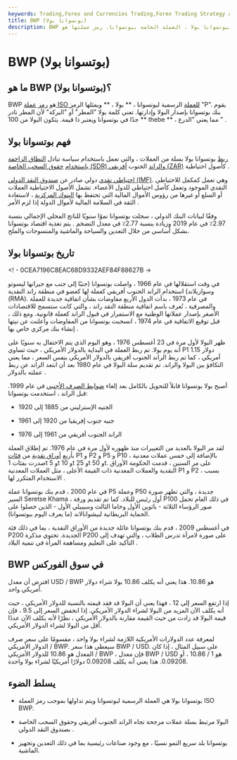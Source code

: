 ```yaml
---
keywords: Trading,Forex and Currencies Trading,Forex Trading Strategy and Education,Strategy and Education
title: BWP (بوتسوانا بولا)
description: BWP هو رمز العملة لبوتسوانا بولا ، العملة الخاصة ببوتسوانا. رمز عملتها هو BWP.
---
```


# BWP (بوتسوانا بولا)
## ما هو BWP (بوتسوانا بولا)؟

BWP هو [رمز عملة ISO للعملة](/isocurrencycode) الرسمية لبوتسوانا ، ** بولا ، ** ويمثلها الرمز "P". يقوم بنك بوتسوانا بإصدار البولا وإدارتها. تعني كلمة بولا "المطر" أو "البركة" لأن المطر نادر جدًا في بوتسوانا ويعتبر ذا قيمة. يتكون البولا من 100 ** thebe ** ، مما يعني "الدرع " .

## فهم بوتسوانا بولا

[ربط](/currency-peg) بوتسوانا بولا بسلة من العملات ، والتي تعمل باستخدام سياسة تبادل [النطاق الزاحفة باستخدام](/crawlingpeg) [حقوق السحب الخاصة (SDR) والراند](/sdr) الجنوب [أفريقي (ZAR)](/zar-south-african-rand) كأصول احتياطية .

[احتياطي نقدي](/monetary-reserve) دولي صادر عن [صندوق النقد الدولي (IMF)](/imf). وهي تعمل كمكمل للاحتياطي النقدي الموجود وتعمل كأصل احتياطي للدول الأعضاء. تشمل الأصول الاحتياطية العملات أو السلع أو غيرها من رؤوس الأموال المالية التي تحتفظ بها [البنوك المركزية](/centralbank) ، لاستعادة الثقة في السلامة المالية لأموال الدولة إذا لزم الأمر .

وفقًا لبيانات البنك الدولي ، سجلت بوتسوانا نموًا سنويًا للناتج المحلي الإجمالي بنسبة 2.97٪ في عام 2019 وزيادة بنسبة 2.77٪ في معدل التضخم . يتم تغذية اقتصاد بوتسوانا بشكل أساسي من خلال التعدين والسياحة والماشية والمنسوجات والملح.

## تاريخ بوتسوانا بولا

<! - 0CEA7196C8EAC68D9332AEF84F88627B ->

في وقت استقلالها في عام 1966 ، واصلت بوتسوانا (جنبًا إلى جنب مع جيرانها ليسوتو وسوازيلاند) استخدام الراند الجنوب أفريقي كعملة لها كعضو في منطقة راند النقدية (RMA). في عام 1973 ، بدأت الدول الأربع مفاوضات بشأن اتفاقية جديدة للعملة والمصرفية ، تُعرف باسم اتفاقية منطقة النقد راند ، والتي كانت ستسمح للاقتصادات الأصغر بإصدار عملاتها الوطنية مع الاستمرار في قبول الراند كعملة قانونية. ومع ذلك ، قبل توقيع الاتفاقية في عام 1974 ، انسحبت بوتسوانا من المفاوضات وأعلنت عن نيتها إنشاء بنك مركزي خاص بها .

ظهر البولا لأول مرة في 23 أغسطس 1976 ، وهو اليوم الذي يتم الاحتفال به سنويًا على أنه يوم بولا. تم ربط العملة في البداية بالدولار الأمريكي ، حيث تساوي P1 1.15 دولار أمريكي ، كما تم ربط الراند الجنوب أفريقي بالدولار الأمريكي بنفس السعر ، مما يعني التكافؤ بين البولا والراند. تم تقديم سلة البولا في عام 1980 بعد أن ابتعد الراند عن ربط عملته بالدولار .

أصبح بولا بوتسوانا قابلاً للتحويل بالكامل بعد إلغاء [ضوابط الصرف الأجنبي](/exchangecontrol) في عام 1999. قبل الراند ، استخدمت بوتسوانا:

- الجنيه الإسترليني من 1885 إلى 1920

- جنيه جنوب إفريقيا من 1920 إلى 1961

- الراند الجنوب أفريقي من 1961 إلى 1976

لقد مر البولا بالعديد من التغييرات منذ ظهوره لأول مرة في عام 1976. تم إطلاق العملة بأربع [أوراق نقدية](/banknote) من [فئات](/denomination) P1 و P2 و P5 و P10 ، بالإضافة إلى خمس عملات معدنية صدرت بفئات 1t و 5t و 10t و 25t و 50t. على مر السنين ، قدمت الحكومة الأوراق النقدية والعملات المعدنية ذات القيمة الأعلى ، مثل العملات المعدنية P1 و P2 ، بسبب الاستخدام المتكرر لها .

في عام 2000 ، قدم بنك بوتسوانا عملة P5 وعملة P50 جديدة ، والتي تظهر صورة السير Seretse Khama ، أول رئيس للبلاد. كما تم تقديم ورقة P100 في ذلك العام تحمل صور الرؤساء الثلاثة - باثوين الأول وخاما الثالث وسيبيلي الأول - الذين حصلوا على الحماية البريطانية لبيشوانالاند (ما يعرف اليوم ببوتسوانا).

في أغسطس 2009 ، قدم بنك بوتسوانا عائلة جديدة من الأوراق النقدية ، بما في ذلك فئة P200 الجديدة. تحتوي مذكرة P200 على صورة لامرأة تدرس الطلاب ، والتي تهدف إلى التأكيد على التعليم ومساهمة المرأة في تنمية البلاد .

## BWP في سوق الفوركس

افترض أن معدل USD / BWP هو 10.86. هذا يعني أنه يكلف 10.86 بولا شراء دولار أمريكي واحد.

إذا ارتفع السعر إلى 12 ، فهذا يعني أن البولا قد فقد قيمته بالنسبة للدولار الأمريكي ، حيث أنه يكلف الآن المزيد من البولا لشراء الدولار الأمريكي. إذا انخفض السعر إلى 9.5 ، فإن قيمة البولا قد زادت من حيث القيمة مقارنة بالدولار الأمريكي ، نظرًا لأنه يكلف الآن عددًا أقل من البولا لشراء الدولار الأمريكي.

لمعرفة عدد الدولارات الأمريكية اللازمة لشراء بولا واحد ، مقسومًا على سعر صرف الدولار الأمريكي / BWP. سيعطي هذا سعر BWP / USD. على سبيل المثال ، إذا كان المعدل هو 10.86 للدولار الأمريكي / BWP ، فإن معدل BWP / USD هو 1 / 10.86 ، أو 0.09208. هذا يعني أنه يكلف 0.09208 دولارًا أمريكيًا لشراء بولا واحدة.

## يسلط الضوء

- بوتسوانا بولا هي العملة الرسمية لبوتسوانا ويتم تداولها بموجب رمز العملة ISO BWP.

- البولا مرتبط بسلة عملات مرجحة تجاه الراند الجنوب أفريقي وحقوق السحب الخاصة بصندوق النقد الدولي .

- بوتسوانا بلد سريع النمو نسبيًا ، مع وجود صناعات رئيسية بما في ذلك التعدين وتجهيز الماشية.

